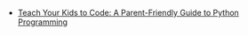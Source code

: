 * <a target="_blank" href="https://www.amazon.com/gp/product/B00WJ049XI/ref=as_li_tl?ie=UTF8&camp=1789&creative=9325&creativeASIN=B00WJ049XI&linkCode=as2&tag=ahbaid-20&linkId=92828081da41e7154cb881ad3a547dbd">Teach Your Kids to Code: A Parent-Friendly Guide to Python Programming</a><img src="//ir-na.amazon-adsystem.com/e/ir?t=ahbaid-20&l=am2&o=1&a=B00WJ049XI" width="1" height="1" border="0" alt="" style="border:none !important; margin:0px !important;" />
